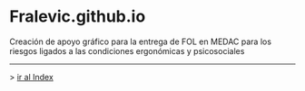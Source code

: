 # Fralevic.github.io
Creación de apoyo gráfico para la entrega de FOL en MEDAC  para los riesgos ligados a las condiciones ergonómicas y psicosociales

<hr>
> <a href="https://frorve.github.io/Fralevic.github.io/Index"> ir al Index </a>
